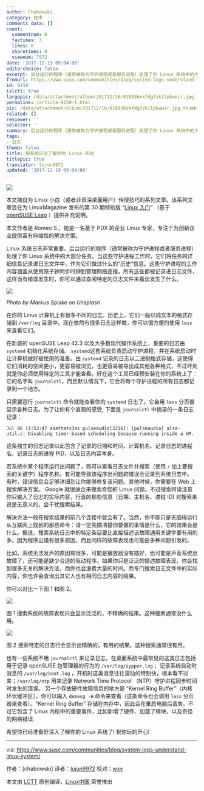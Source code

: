 ```yaml
---
author: Chabowski
category: 技术
comments_data: []
count:
  commentnum: 0
  favtimes: 3
  likes: 0
  sharetimes: 0
  viewnum: 7972
date: '2017-12-19 09:04:00'
editorchoice: false
excerpt: 后台运行的程序（通常被称为守护进程或者服务进程）处理了你 Linux 系统中的大部分任务。当这些守护进程工作时，它们将任务的详细信息记录进日志文件中，作为它们做过什么的“历史”信息。
fromurl: https://www.suse.com/communities/blog/system-logs-understand-linux-system/
id: 9150
islctt: true
largepic: /data/attachment/album/201712/16/010936xkfdg7zk1lpkwwir.jpg
permalink: /article-9150-1.html
pic: /data/attachment/album/201712/16/010936xkfdg7zk1lpkwwir.jpg.thumb.jpg
related: []
reviewer: ''
selector: ''
summary: 后台运行的程序（通常被称为守护进程或者服务进程）处理了你 Linux 系统中的大部分任务。当这些守护进程工作时，它们将任务的详细信息记录进日志文件中，作为它们做过什么的“历史”信息。
tags:
- 日志
thumb: false
title: 用系统日志了解你的 Linux 系统
titlepic: true
translator: lujun9972
updated: '2017-12-19 09:04:00'
---
```


![](/data/attachment/album/201712/16/010936xkfdg7zk1lpkwwir.jpg)


本文摘自为 Linux 小白（或者非资深桌面用户）传授技巧的系列文章。该系列文章旨在为 LinuxMagazine 发布的第 30 期特别版 “[Linux 入门](http://www.linux-magazine.com/Resources/Special-Editions/30-Getting-Started-with-Linux)” （基于 [openSUSE Leap](https://en.opensuse.org/Portal:42.3) ）提供补充说明。


本文作者是 Romeo S.，她是一名基于 PDX 的企业 Linux 专家，专注于为创新企业提供富有伸缩性的解决方案。


Linux 系统日志非常重要。后台运行的程序（通常被称为守护进程或者服务进程）处理了你 Linux 系统中的大部分任务。当这些守护进程工作时，它们将任务的详细信息记录进日志文件中，作为它们做过什么的“历史”信息。这些守护进程的工作内容涵盖从使用原子钟同步时钟到管理网络连接。所有这些都被记录进日志文件，这样当有错误发生时，你可以通过查阅特定的日志文件来看出发生了什么。


![](/data/attachment/album/201712/16/010945hreq5gkyuwez5g5g.jpg)


*Photo by Markus Spiske on Unsplash*


在你的 Linux 计算机上有很多不同的日志。历史上，它们一般以纯文本的格式存储到 `/var/log` 目录中。现在依然有很多日志这样做，你可以很方便的使用 `less` 来查看它们。


在新装的 openSUSE Leap 42.3 以及大多数现代操作系统上，重要的日志由 `systemd` 初始化系统存储。 `systemd`这套系统负责启动守护进程，并在系统启动时让计算机做好被使用的准备。由 `systemd` 记录的日志以二进制格式存储，这使得它们消耗的空间更小，更容易被浏览，也更容易被导出成其他各种格式，不过坏处就是你必须使用特定的工具才能查看。好在这个工具已经预安装在你的系统上了：它的名字叫 `journalctl`，而且默认情况下，它会将每个守护进程的所有日志都记录到一个地方。


只需要运行 `journalctl` 命令就能查看你的 `systemd` 日志了。它会用 `less` 分页器显示各种日志。为了让你有个直观的感受, 下面是 `journalctl` 中摘录的一条日志记录：



```
Jul 06 11:53:47 aaathats3as pulseaudio[2216]: [pulseaudio] alsa-util.c: Disabling timer-based scheduling because running inside a VM.

```

这条独立的日志记录以此包含了记录的日期和时间、计算机名、记录日志的进程名、记录日志的进程 PID，以及日志内容本身。


若系统中某个程序运行出问题了，则可以查看日志文件并搜索（使用 `/` 加上要搜索的关键字）程序名称。有可能导致该程序出问题的错误会记录到系统日志中。 有时，错误信息会足够详细到让你能够修复该问题。其他时候，你需要在 Web 上搜索解决方案。 Google 就很适合来搜索奇怪的 Linux 问题。不过搜索时请注意你只输入了日志的实际内容，行首的那些信息（日期、主机名、进程 ID) 对搜索来说是无意义的，会干扰搜索结果。


解决方法一般在搜索结果的前几个连接中就会有了。当然，你不能只是无脑得运行从互联网上找到的那些命令：请一定先搞清楚你要做的事情是什么，它的效果会是什么。据说，搜索系统日志中的特定条目要比直接描述该故障通用关键字要有用的多。因为程序出错有很多原因，而且同样的故障表现也可能由多种问题引发的。


比如，系统无法发声的原因有很多，可能是播放器没有插好，也可能是声音系统出故障了，还可能是缺少合适的驱动程序。如果你只是泛泛的描述故障表现，你会找到很多无关的解决方法，而你也会浪费大量的时间。而专门搜索日志文件中的实际内容，你也许会查询出其它人也有相同日志内容的结果。


你可以对比一下图 1 和图 2。


![](/data/attachment/album/201712/16/010949xwpggk3q83or1pwq.png)


图 1 搜索系统的故障表现只会显示泛泛的，不精确的结果。这种搜索通常没什么用。


![](/data/attachment/album/201712/16/010953cskmr81tr0kt2my2.png)


图 2 搜索特定的日志行会显示出精确的，有用的结果。这种搜索通常很有用。


也有一些系统不用 `journalctl` 来记录日志。在桌面系统中最常见的这类日志包括用于记录 openSUSE 包管理器的行为的 `/var/log/zypper.log`； 记录系统启动时消息的 `/var/log/boot.log` ，开机时这类消息往往滚动的特别快，根本看不过来；`/var/log/ntp` 用来记录 Network Time Protocol （NTP）守护进程同步时间时发生的错误。 另一个存放硬件故障信息的地方是 “Kernel Ring Buffer”（内核环状缓冲区），你可以输入 `demesg -H` 命令来查看（这条命令也会调用 `less` 分页器来查看）。“Kernel Ring Buffer” 存储在内存中，因此会在重启电脑后丢失。不过它包含了 Linux 内核中的重要事件，比如新增了硬件、加载了模块，以及奇怪的网络错误.


希望你已经准备好深入了解你的 Linux 系统了! 祝你玩的开心!




---


via: <https://www.suse.com/communities/blog/system-logs-understand-linux-system/>


作者：[chabowski] 译者：[lujun9972](https://github.com/lujun9972) 校对：[wxy](https://github.com/wxy)


本文由 [LCTT](https://github.com/LCTT/TranslateProject) 原创编译，[Linux中国](https://linux.cn/) 荣誉推出